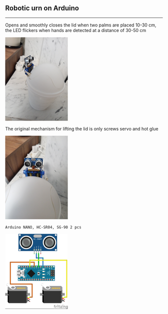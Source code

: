 ## Robotic urn on Arduino
---
Opens and smoothly closes the lid when two palms are placed 10-30 cm, the LED flickers when hands are detected at a distance of 30-50 cm

<img src="full.png" />


   The original mechanism for lifting the lid is only screws servo and hot glue

<img src="front.png" />

    Arduino NANO, HC-SR04, SG-90 2 pcs

<img src="сircuit.png" /> 
